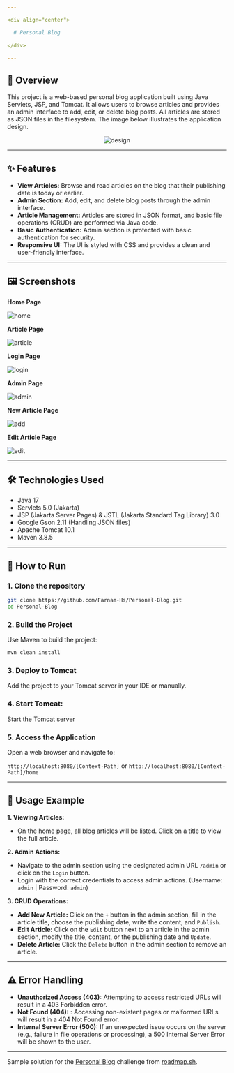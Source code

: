 ```yaml
---

<div align="center">

  # Personal Blog
  
</div>
  
---
```


## 🎯 Overview

This project is a web-based personal blog application built using Java Servlets, JSP, and Tomcat. It allows users to browse articles and provides an admin interface to add, edit, or delete blog posts. All articles are stored as JSON files in the filesystem.
The image below illustrates the application design.
<p align="center">
    <img src="images/design.png" alt="design"/>
</p>

---

## ✨ Features

- **View Articles:** Browse and read articles on the blog that their publishing date is today or earlier.
- **Admin Section:** Add, edit, and delete blog posts through the admin interface.
- **Article Management:** Articles are stored in JSON format, and basic file operations (CRUD) are performed via Java code.
- **Basic Authentication:** Admin section is protected with basic authentication for security.
- **Responsive UI:** The UI is styled with CSS and provides a clean and user-friendly interface.

---

## 🖼️ Screenshots

**Home Page**

<img src="images/home.PNG" alt="home"/>

**Article Page**

<img src="images/article.PNG" alt="article"/>

**Login Page**

<img src="images/login.PNG" alt="login"/>

**Admin Page**

<img src="images/admin.PNG" alt="admin"/>

**New Article Page**

<img src="images/add.PNG" alt="add"/>

**Edit Article Page**

<img src="images/edit.PNG" alt="edit"/>

---

## 🛠️ Technologies Used
- Java 17
- Servlets 5.0 (Jakarta)
- JSP (Jakarta Server Pages) & JSTL (Jakarta Standard Tag Library) 3.0
- Google Gson 2.11 (Handling JSON files)
- Apache Tomcat 10.1
- Maven 3.8.5

---

## 🚀 How to Run

### 1. Clone the repository

```bash
git clone https://github.com/Farnam-Hs/Personal-Blog.git
cd Personal-Blog
```

### 2. Build the Project
Use Maven to build the project:
```bash
mvn clean install
```

### 3. Deploy to Tomcat
Add the project to your Tomcat server in your IDE or manually.

### 4. Start Tomcat:
Start the Tomcat server

### 5. Access the Application
Open a web browser and navigate to:

```http://localhost:8080/[Context-Path]``` or ```http://localhost:8080/[Context-Path]/home```

---

## 📘 Usage Example

**1. Viewing Articles:** 
- On the home page, all blog articles will be listed. Click on a title to view the full article.

**2. Admin Actions:**
- Navigate to the admin section using the designated admin URL ```/admin``` or click on the ```Login``` button.
- Login with the correct credentials to access admin actions. (Username: ```admin``` | Password: ```admin```)

**3. CRUD Operations:** 
- **Add New Article:** Click on the ```+``` button in the admin section, fill in the article title, choose the publishing date, write the content, and ```Publish```.
- **Edit Article:** Click on the ```Edit``` button next to an article in the admin section, modify the title, content, or the publishing date and ```Update```.
- **Delete Article:** Click the ```Delete``` button in the admin section to remove an article.

---

## ⚠️ Error Handling

- **Unauthorized Access (403):** Attempting to access restricted URLs will result in a 403 Forbidden error.
- **Not Found (404):** : Accessing non-existent pages or malformed URLs will result in a 404 Not Found error.
- **Internal Server Error (500):** If an unexpected issue occurs on the server (e.g., failure in file operations or processing), a 500 Internal Server Error will be shown to the user.

---

Sample solution for the [Personal Blog](https://roadmap.sh/projects/personal-blog) challenge from [roadmap.sh](https://roadmap.sh/).